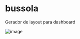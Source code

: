 # bussola
Gerador de layout para dashboard

![image](https://github.com/user-attachments/assets/686fd3da-852e-4f42-9cb2-e9407efa72e6)
